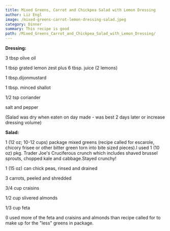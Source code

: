 ```yaml
---
title: Mixed Greens, Carrot and Chickpea Salad with Lemon Dressing
author: Liz Engl
image: /mixed-greens-carrot-lemon-dressing-salad.jpeg
category: Dinner
summary: This recipe is good
path: /Mixed_Greens_Carrot_and_Chickpea_Salad_with_Lemon_Dressing/
---
```

**Dressing:**

3 tbsp olive oil

1 tbsp grated lemon zest plus 6 tbsp. juice (2 lemons)

1 tbsp.dijonmustard

1 tbsp. minced shallot

1/2 tsp coriander

salt and pepper

(Salad was dry when eaten on day made - was best 2 days later or increase dressing volume)

**Salad:**

1 (12 oz; 10-12 cups) package mixed greens (recipe called for escarole, chicory frisee or other bitter green torn into bite sized pieces).I used 1 (10 oz) pkg. Trader Joe's Cruciferous crunch which includes shaved brussel sprouts, chopped kale and cabbage.Stayed crunchy!

1 (15 oz) can chick peas, rinsed and drained

3 carrots, peeled and shredded

3/4 cup craisins

1/2 cup slivered almonds

1/3 cup feta

(I used more of the feta and craisins and almonds than recipe called for to make up for the "less" greens in package.

<!--EndFragment-->
